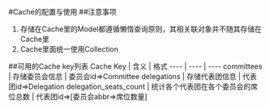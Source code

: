 #Cache的配置与使用
##注意事项
1. 存储在Cache里的Model都遵循懒惰查询原则，其相关联对象并不随其存储在Cache里
2. Cache里面统一使用Collection

##可用的Cache key列表
Cache Key | 含义 | 格式
---- | ---- | ----
committees | 存储委员会信息 | 委员会id=>Committee
delegations | 存储代表团信息 | 代表团id=>Delegation
delegation_seats_count | 统计各个代表团在各个委员会的席位总数 | 代表团id=>\[委员会abbr=>席位数量\]



